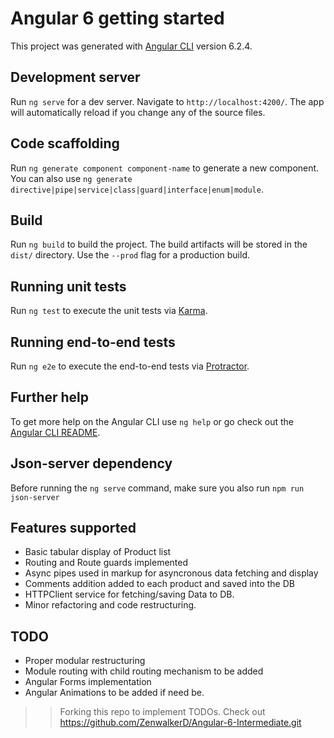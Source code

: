 # Angular 6 getting started

This project was generated with [Angular CLI](https://github.com/angular/angular-cli) version 6.2.4.

## Development server

Run `ng serve` for a dev server. Navigate to `http://localhost:4200/`. The app will automatically reload if you change any of the source files.

## Code scaffolding

Run `ng generate component component-name` to generate a new component. You can also use `ng generate directive|pipe|service|class|guard|interface|enum|module`.

## Build

Run `ng build` to build the project. The build artifacts will be stored in the `dist/` directory. Use the `--prod` flag for a production build.

## Running unit tests

Run `ng test` to execute the unit tests via [Karma](https://karma-runner.github.io).

## Running end-to-end tests

Run `ng e2e` to execute the end-to-end tests via [Protractor](http://www.protractortest.org/).

## Further help

To get more help on the Angular CLI use `ng help` or go check out the [Angular CLI README](https://github.com/angular/angular-cli/blob/master/README.md).

## Json-server dependency

Before running the `ng serve` command, make sure you also run `npm run json-server`

## Features supported

* Basic tabular display of Product list
* Routing and Route guards implemented
* Async pipes used in markup for asyncronous data fetching and display
* Comments addition added to each product and saved into the DB
* HTTPClient service for fetching/saving Data to DB.
* Minor refactoring and code restructuring.

## TODO
* Proper modular restructuring
* Module routing with child routing mechanism to be added
* Angular Forms implementation
* Angular Animations to be added if need be.
>> Forking this repo to implement TODOs. Check out https://github.com/ZenwalkerD/Angular-6-Intermediate.git

